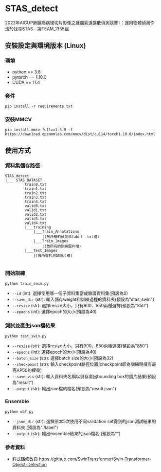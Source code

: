 # STAS_detect
2022年AICUP肺腺癌病理切片影像之腫瘤氣道擴散偵測競賽 I：運用物體偵測作法於找尋STAS - 第TEAM_1355組

## 安裝設定與環境版本 (Linux)
### 環境
* python == 3.8
* pytorch == 1.10.0
* CUDA == 11.4

### 套件
```
pip install -r requirements.txt
```

### 安裝MMCV
```
pip install mmcv-full==1.3.9 -f https://download.openmmlab.com/mmcv/dist/cu114/torch1.10.0/index.html 
```

## 使用方式
### 資料集儲存路徑
```
STAS_detect
|___ STAS_DATASET
         train0.txt
         train1.txt
         train2.txt
         train3.txt
         train4.txt
         valid0.txt
         valid1.txt
         valid2.txt
         valid3.txt
         valid4.txt
         |___training
             |___Train_Annotations
                 |(放所有的偵測框label .txt檔)
             |___Train_Images
                 |(放所有的訓練圖片檔)
         |___Test_Images
             |(放所有的測試圖片檔)
         
```
### 開始訓練
```
python train_swin.py
```
* `--id` (int): 選擇使用哪一個子資料集當成驗證資料集(預設為0)
* `--save_dir` (str): 輸入儲存weight和訓練過程的資料夾(預設為"stas_swin")
* `--resize` (str): 選擇resize大小，只有900、850兩種選擇(預設為"850")
* `--epochs` (int): 選擇epoch的大小(預設為40)

### 測試並產生json檔結果
```
python test_swin.py
```
* `--resize` (str): 選擇resize大小，只有900、850兩種選擇(預設為"850")
* `--epochs` (int): 選擇epoch的大小(預設為40)
* `--batch_size` (str): 選擇batch size的大小(預設為32)
* `--checkpoint` (str): 輸入checkpoint路徑位置(checkpoint即為訓練時擁有最高AP50的權重)
* `--save_vis` (str): 輸入資料夾名稱以儲存畫出bounding box的圖片結果(預設為"result")
* `--output` (str): 輸出json檔的檔名(預設為"result.json")

### Ensemble
```
python wbf.py
```
* `--json_dir` (str): 選擇原本5次使用不同validation set得到的json測試結果的資料夾 (預設為"./label")
* `--output` (str): 輸出ensemble結果的json檔名 (預設為"")


### 參考資料
* 程式碼修改自 https://github.com/SwinTransformer/Swin-Transformer-Object-Detection

         
     
